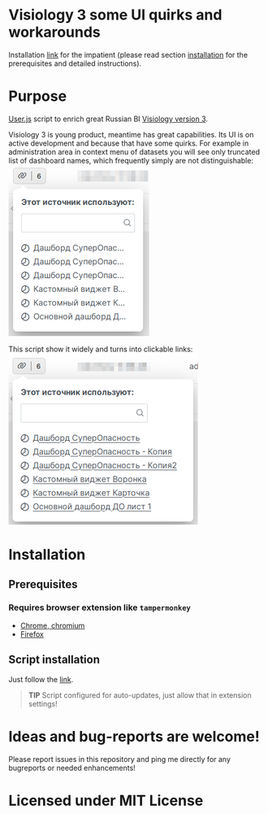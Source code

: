 # Visiology 3 some UI quirks and workarounds

Installation [link](https://github.com/Hubbitus/visiology3-UI-quirks-and-workarounds/raw/master/visiology3-UI-quircks-and-workarounds.user.js) for the impatient (please read section [installation](#installation) for the prerequisites and detailed instructions).

# Purpose

[User.js](http://kb.mozillazine.org/User.js_file) script to enrich great Russian BI [Visiology version 3](https://ru.visiology.su/).

Visiology 3 is young product, meantime has great capabilities.
Its UI is on active development and because that have some quirks.
For example in administration area in context menu of datasets you will see only truncated list of dashboard names, which frequently simply are not distinguishable:
![Jira board simple header countdown](images/current-state.png)

This script show it widely and turns into clickable links:
![Jira board simple header countdown](images/fixed-variant.png)

# Installation

## Prerequisites

### Requires browser extension like `tampermonkey`
- [Chrome, chromium](https://chrome.google.com/webstore/detail/tampermonkey/dhdgffkkebhmkfjojejmpbldmpobfkfo?hl=en)
- [Firefox](https://addons.mozilla.org/en-US/firefox/addon/tampermonkey/)

## Script installation
Just follow the [link](https://github.com/Hubbitus/visiology3-UI-quirks-and-workarounds/raw/master/visiology3-UI-quircks-and-workarounds.user.js).

> **TIP** Script configured for auto-updates, just allow that in extension settings!

# Ideas and bug-reports are welcome!

Please report issues in this repository and ping me directly for any bugreports or needed enhancements!

# Licensed under MIT License